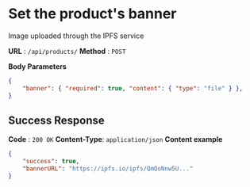 # Set the product's banner
Image uploaded through the IPFS service

**URL** : `/api/products/`
**Method** : `POST`

**Body Parameters**
```json
{
    "banner": { "required": true, "content": { "type": "file" } },
}
```

## Success Response
**Code** : `200 OK`
**Content-Type**: `application/json`
**Content example**
```json
{
    "success": true,
    "bannerURL": "https://ipfs.io/ipfs/QmQoNnw5U..."
}
```